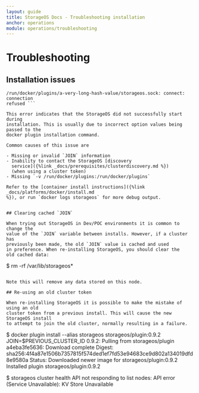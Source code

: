 ```yaml
---
layout: guide
title: StorageOS Docs - Troubleshooting installation
anchor: operations
module: operations/troubleshooting
---
```


# Troubleshooting

## Installation issues

``` Error response from daemon: dial unix
/run/docker/plugins/a-very-long-hash-value/storageos.sock: connect: connection
refused ```

This error indicates that the StorageOS did not successfully start during
installation. This is usually due to incorrect option values being passed to the
docker plugin installation command.

Common causes of this issue are

- Missing or invalid `JOIN` information
- Inability to contact the StorageOS [discovery
  service]({%link _docs/prerequisites/clusterdiscovery.md %})
  (when using a cluster token)
- Missing `-v /run/docker/plugins:/run/docker/plugins`

Refer to the [container install instructions]({%link _docs/platforms/docker/install.md
%}), or run `docker logs storageos` for more debug output.


## Clearing cached `JOIN`

When trying out StorageOS in Dev/POC environments it is common to change the
value of the `JOIN` variable between installs. However, if a cluster has
previously been made, the old `JOIN` value is cached and used
in preference. When re-installing StorageOS, you should clear the
old cached data:

```
$ rm -rf /var/lib/storageos*
```

Note this will remove any data stored on this node.

## Re-using an old cluster token

When re-installing StorageOS it is possible to make the mistake of using an old
cluster token from a previous install. This will cause the new StorageOS install
to attempt to join the old cluster, normally resulting in a failure.

```
$ docker plugin install --alias storageos storageos/plugin:0.9.2 JOIN=$PREVIOUS_CLUSTER_ID
0.9.2: Pulling from storageos/plugin
a4eba3fe5636: Download complete
Digest: sha256:4f4a87e1506b7357815f574ded1ef7fd53e94683ce9d802a134019dfd8e9580a
Status: Downloaded newer image for storageos/plugin:0.9.2
Installed plugin storageos/plugin:0.9.2

$ storageos cluster health
API not responding to list nodes: API error (Service Unavailable): KV Store Unavailable
```
